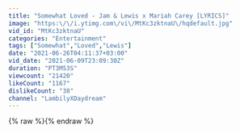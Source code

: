 ```yaml
---
title: "Somewhat Loved - Jam & Lewis x Mariah Carey [LYRICS]"
image: "https:\/\/i.ytimg.com\/vi\/MtKc3zktnaU\/hqdefault.jpg"
vid_id: "MtKc3zktnaU"
categories: "Entertainment"
tags: ["Somewhat","Loved","Lewis"]
date: "2021-06-26T04:11:37+03:00"
vid_date: "2021-06-09T23:09:30Z"
duration: "PT3M53S"
viewcount: "21420"
likeCount: "1167"
dislikeCount: "38"
channel: "LambilyXDaydream"
---
```

{% raw %}{% endraw %}
